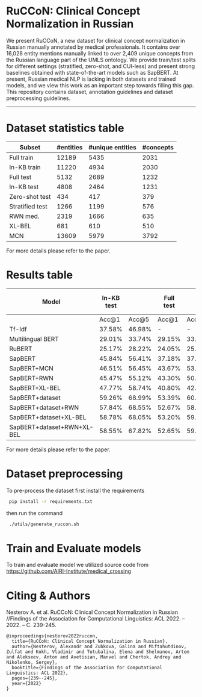 # RuCCoN: Clinical Concept Normalization in Russian

We present RuCCoN, a new dataset for clinical concept normalization in Russian manually annotated by medical professionals. It contains over 16,028 entity mentions manually linked to over 2,409 unique concepts from the Russian language 
part of the UMLS ontology. We provide train/test splits for different settings (stratified, zero-shot, and CUI-less) and present strong baselines obtained with state-of-the-art models such as SapBERT. At present, Russian medical NLP is 
lacking in both datasets and trained models, and we view this work as an important step towards filling this gap. This repository contains dataset, annotation guidelines and dataset preprocessing guidelines. 


---

# Dataset statistics table

| Subset          | #entities | #unique entities  | #concepts |
|-----------------|-----------|-------------------|-----------|
| Full train      | 12189     | 5435              | 2031      |
| In-KB train     | 11220     | 4934              | 2030      |
| Full test       | 5132      | 2689              | 1232      |
| In-KB test      | 4808      | 2464              | 1231      |
| Zero-shot test  | 434       | 417               | 379       |
| Stratified test | 1266      | 1199              | 576       |
| RWN med.        | 2319      | 1666              | 635       |
| XL-BEL          | 681       | 610               | 510       |
| MCN             | 13609     | 5979              | 3792      |

For more details please refer to the paper.

# Results table
| Model                      | In-KB test |        | Full test |        | Stratified test |        | Zero-shot test |        |
|----------------------------|------------|--------|-----------|--------|-----------------|--------|----------------|--------|
|                            | Acc@1      | Acc@5  | Acc@1     | Acc@5  | Acc@1           | Acc@5  | Acc@1          | Acc@5  |
| Tf-Idf                     | 37.58%     | 46.98% | -         | -      | 25.83%          | 34.20% | 26.27%         | 41.01% |
| Multilingual BERT          | 29.01%     | 33.74% | 29.15%    | 33.16% | 12.32%          | 16.35% | 15.90%         | 19.35% |
| RuBERT                     | 25.17%     | 28.22% | 24.05%    | 25.66% | 11.53%          | 14.53% | 13.82%         | 17.51% |
| SapBERT                    | 45.84%     | 56.41% | 37.18%    | 37.47% | 30.02%          | 40.44% | 29.49%         | 40.78% |
| SapBERT+MCN                | 46.51%     | 56.45% | 43.67%    | 53.23% | 30.41%          | 40.60% | 27.88%         | 41.47% |
| SapBERT+RWN                | 45.47%     | 55.12% | 43.30%    | 50.19% | 29.94%          | 39.42% | 29.03%         | 38.48% |
| SapBERT+XL-BEL             | 47.77%     | 58.74% | 40.80%    | 42.30% | 32.54%          | 42.97% | 29.95%         | 45.16% |
| SapBERT+dataset            | 59.26%     | 68.99% | 53.39%    | 60.02% | 47.31%          | 61.45% | 32.95%         | 47.47% |
| SapBERT+dataset+RWN        | 57.84%     | 68.55% | 52.67%    | 58.79% | 47.79%          | 63.67% | 32.49%         | 46.31% |
| SapBERT+dataset+XL-BEL     | 58.78%     | 68.05% | 53.20%    | 59.80% | 46.52%          | 59.08% | 33.41%         | 48.85% |
| SapBERT+dataset+RWN+XL-BEL | 58.55%     | 67.82% | 52.65%    | 59.20% | 50.32%          | 62.48% | 33.41%         | 45.85% |
For more details please refer to the paper.

# Dataset preprocessing

To pre-process the dataset first install the requirements

```bash
 pip install -r requirements.txt
```

then run the command
```bash
 ./utils/generate_ruccon.sh
```

# Train and Evaluate models

To train and evaluate model we utilized source code from https://github.com/AIRI-Institute/medical_crossing

# Citing & Authors

Nesterov A. et al. RuCCoN: Clinical Concept Normalization in Russian //Findings of the Association for Computational Linguistics: ACL 2022. – 2022. – С. 239-245. 

```
@inproceedings{nesterov2022ruccon,
  title={RuCCoN: Clinical Concept Normalization in Russian},
  author={Nesterov, Alexandr and Zubkova, Galina and Miftahutdinov, Zulfat and Kokh, Vladimir and Tutubalina, Elena and Shelmanov, Artem and Alekseev, Anton and Avetisian, Manvel and Chertok, Andrey and Nikolenko, Sergey},
  booktitle={Findings of the Association for Computational Linguistics: ACL 2022},
  pages={239--245},
  year={2022}
}
```
